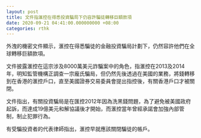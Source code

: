 ```yaml
---
layout: post
title: 文件指滙控在得悉投資騙局下仍容許騙徒轉移巨額款項
date: 2020-09-21 04:41:00.000000000 +08:00
categories: rthk
---
```


外洩的機密文件顯示，滙控在得悉騙徒的金融投資騙局計劃下，仍然容許他們在全球轉移巨額款項。

文件披露滙控在這宗涉及8000萬美元詐騙案中的角色，指滙控在2013及2014年，明知監管機構正調查一宗龐氏騙局，但仍然先後透過在美國的業務，將錢轉移到在香港的滙控戶口，直至美國證券交易委員會提出指控後，有關香港戶口才被關閉。

文件指出，有關投資騙局是在匯控2012年因為洗黑錢問題，為了避免被美國政府起訴，而達成19億美元和解協議後才開始，而滙控當年曾經承諾會加強內部管制，制止犯罪行為。

有受騙投資者的代表律師指出，滙控早就應該關閉騙徒的帳戶。
